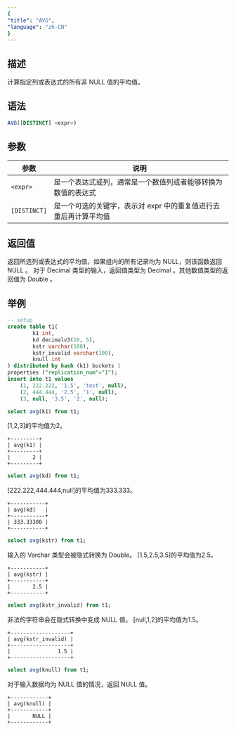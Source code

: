 ```yaml
---
{
"title": "AVG",
"language": "zh-CN"
}
---
```


## 描述

计算指定列或表达式的所有非 NULL 值的平均值。

## 语法

```sql
AVG([DISTINCT] <expr>)
```

## 参数

| 参数 | 说明 |
| -- | -- |
| `<expr>` | 是一个表达式或列，通常是一个数值列或者能够转换为数值的表达式 |
| `[DISTINCT]` | 是一个可选的关键字，表示对 expr 中的重复值进行去重后再计算平均值 |

## 返回值

返回所选列或表达式的平均值，如果组内的所有记录均为 NULL，则该函数返回 NULL 。
对于 Decimal 类型的输入，返回值类型为 Decimal 。其他数值类型的返回值为 Double 。

## 举例

```sql
-- setup
create table t1(
        k1 int,
        kd decimalv3(10, 5),
        kstr varchar(100),
        kstr_invalid varchar(100),
        knull int
) distributed by hash (k1) buckets 1
properties ("replication_num"="1");
insert into t1 values 
    (1, 222.222, '1.5', 'test', null),
    (2, 444.444, '2.5', '1', null),
    (3, null, '3.5', '2', null);
```


```sql
select avg(k1) from t1;
```

[1,2,3]的平均值为2。

```text
+---------+
| avg(k1) |
+---------+
|       2 |
+---------+
```


```sql
select avg(kd) from t1;
```

[222.222,444.444,null]的平均值为333.333。

```text
+-----------+
| avg(kd)   |
+-----------+
| 333.33300 |
+-----------+
```

```sql
select avg(kstr) from t1;
```

输入的 Varchar 类型会被隐式转换为 Double。
[1.5,2.5,3.5]的平均值为2.5。

```text
+-----------+
| avg(kstr) |
+-----------+
|       2.5 |
+-----------+
```

```sql
select avg(kstr_invalid) from t1;
```

非法的字符串会在隐式转换中变成 NULL 值。
[null,1,2]的平均值为1.5。

```text
+-------------------+
| avg(kstr_invalid) |
+-------------------+
|               1.5 |
+-------------------+
```

```sql
select avg(knull) from t1;
```

对于输入数据均为 NULL 值的情况，返回 NULL 值。

```text
+------------+
| avg(knull) |
+------------+
|       NULL |
+------------+
```

